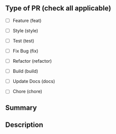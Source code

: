 ## Type of PR (check all applicable)

-   [ ] Feature (feat)
-   [ ] Style (style)
-   [ ] Test (test)
-   [ ] Fix Bug (fix)
-   [ ] Refactor (refactor)
-   [ ] Build (build)
-   [ ] Update Docs (docs)
-   [ ] Chore (chore)


## Summary

## Description

<!-- Uncomment below if necessary -->
<!-- ## Screenshots or Recordings -->

<!-- ## Related Tickets & Documents
- Related Issue #
- Closes #
-->
